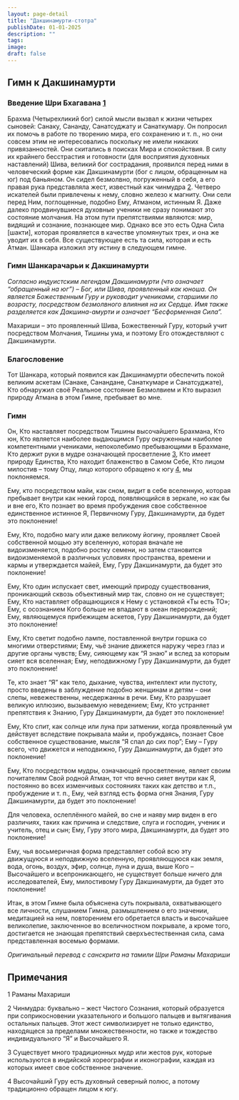 ```yaml
---
layout: page-detail
title: "Дакшинамурти-стотра"
publishDate: 01-01-2025
description: ""
tags:
image:
draft: false
---
```


## Гимн к Дакшинамурти

  
### Введение Шри Бхагавана [1](#1)

 Брахма (Четырехликий бог) силой мысли вызвал к жизни четырех сыновей: Санаку, Сананду, Санатсуджату и Санаткумару. Он попросил их помочь в работе по творению мира, его сохранению и т. п., но они совсем этим не интересовались поскольку не имели никаких привязанностей. Они скитались в поисках Мира и спокойствия. В силу их крайнего бесстрастия и готовности (для восприятия духовных наставлений) Шива, великий бог сострадания, проявился перед ними в человеческий форме как Дакшинамурти (бог с лицом, обращенным на юг) под баньяном. Он сидел безмолвно, погруженный в себя, а его правая рука представляла жест, известный как чинмудра [2](#2). Четверо искателей были привлечены к нему, словно железо к магниту. Они сели перед Ним, поглощенные, подобно Ему, Атманом, истинным Я. Даже далеко продвинувшиеся духовные ученики не сразу понимают это состояние молчания. На этом пути препятствиями являются: мир, видящий и сознание, познающее мир. Однако все это есть Одна Сила \[шакти\], которая проявляется в качестве упомянутых трех, и она же уводит их в себя. Все существующее есть та сила, которая и есть Атман. Шанкара изложил эту истину в следующем гимне.

### Гимн Шанкарачарьи к Дакшинамурти

_Согласно индуистским легендам Дакшинамурти (что означает “обращенный на юг”) – Бог, или Шива, проявленный как юноша. Он является Божественным Гуру и руководит учениками, старшими по возрасту, посредством безмолвного влияния на их Сердце. Имя также разделяется как Дакшина-амурти и означает “Бесформенная Сила”._ 

 Махариши – это проявленный Шива, Божественный Гуру, который учит посредством Молчания, Тишины ума, и поэтому Его отождествляют с Дакшинамурти.

### Благословение

 Тот Шанкара, который появился как Дакшинамурти обеспечить покой великим аскетам (Санаке, Санандане, Санаткумаре и Санатсуджате), Кто обнаружил своё Реальное состояние Безмолвием и Кто выразил природу Атмана в этом Гимне, пребывает во мне.

### Гимн

 Он, Кто наставляет посредством Тишины высочайшего Брахмана, Кто юн, Кто является наиболее выдающимся Гуру окруженным наиболее компетентными учениками, непоколебимо пребывающими в Брахмане, Кто держит руки в мудре означающей просветление [3](#3), Кто имеет природу Единства, Кто находит блаженство в Самом Себе, Кто лицом милостив – тому Отцу, лицо которого обращено к югу [4](#4), мы поклоняемся.

 Ему, кто посредством майи, как сном, видит в себе вселенную, которая пребывает внутри как некий город, появляющийся в зеркале, но как бы и вне его, Кто познает во время пробуждения свое собственное единственное истинное Я, Первичному Гуру, Дакшинамурти, да будет это поклонение!

 Ему, Кто, подобно магу или даже великому йогину, проявляет Своей собственной мощью эту вселенную, которая вначале не видоизменяется, подобно ростку семени, но затем становится видоизменяемой в различных условиях пространства, времени и кармы и утверждается майей, Ему, Гуру Дакшинамурти, да будет это поклонение!

 Ему, Кто один испускает свет, имеющий природу существования, проникающий сквозь объективный мир так, словно он не существует; Ему, Кто наставляет обращающихся к Нему с установкой «Ты есть ТО»; Ему, с осознанием Кого больше не впадают в океан перерождений; Ему, являющемуся прибежищем аскетов, Гуру Дакшинамурти, да будет это поклонение!

 Ему, Кто светит подобно лампе, поставленной внутри горшка со многими отверстиями; Ему, чьё знание движется наружу через глаз и другие органы чувств; Ему, сияющему как “Я знаю” и вслед за которым сияет вся вселенная; Ему, неподвижному Гуру Дакшинамурти, да будет это поклонение!

 Те, кто знает “Я” как тело, дыхание, чувства, интеллект или пустоту, просто введены в заблуждение подобно женщинам и детям – они слепы, невежественны, несдержанны в речи. Ему, Кто разрушает великую иллюзию, вызываемую неведением; Ему, Кто устраняет препятствия к Знанию, Гуру Дакшинамурти, да будет это поклонение!

 Ему, Кто спит, как солнце или луна при затмении, когдa проявленный ум действует вследствие покрывала майи и, пробуждаясь, познает Свое собственное существование, мысля “Я спал до сих пор”; Ему – Гуру всего, что движется и неподвижно, Гуру Дакшинамурти, да будет это поклонение!

 Ему, Кто посредством мудры, означающей просветление, являет своим почитателям Свой родной Атман, тот что вечно сияет внутри как Я, постоянно во всех изменчивых состояниях таких как детство и т.п., пробуждение и т. п., Ему, чей взгляд есть форма огня Знания, Гуру Дакшинамурти, да будет это поклонение!

 Для человека, ослеплённого майей, во сне и наяву мир виден в его различиях, таких как причина и следствие, слуга и господин, ученик и учитель, отец и сын; Ему, Гуру этого мира, Дакшинамурти, да будет это поклонение!

 Ему, чья восьмеричная форма представляет собой всю эту движущуюся и неподвижную вселенную, проявляющуюся как земля, вода, огонь, воздух, эфир, солнце, луна и душа, выше Кого – Высочайшего и всепроникающего, не существует больше ничего для исследователей, Ему, милостивому Гуру Дакшинамурти, да будет это поклонение!

 Итак, в этом Гимне была объяснена суть покрывала, охватывающего все личности, слушанием Гимна, размышлением о его значении, медитацией на нем, повторением его обретается власть и высочайшее великолепие, заключенное во вселичностном покрывале, а кроме того, достигается не знающая препятствий сверхъестественная сила, сама представленная восемью формами.

 _Оригинальный перевод с санскрита на тамили Шри Раманы Махариши_ 

  
## Примечания

  
1 Раманы Махариши

2 Чинмудра: буквально – жест Чистого Сознания, который образуется при соприкосновении указательного и большого пальцев и вытягивания остальных пальцев. Этот жест символизирует не только единство, находящеся за пределами множественности, но также и тождество индивидуального “Я” и Высочайшего Я.

3 Существует много традиционных мудр или жестов рук, которые используются в индийской хореографии и иконографии, каждая из которых имеет свое собственное значение.

4 Высочайший Гуру есть духовный северный полюс, а потому традиционно обращен лицом к югу.

